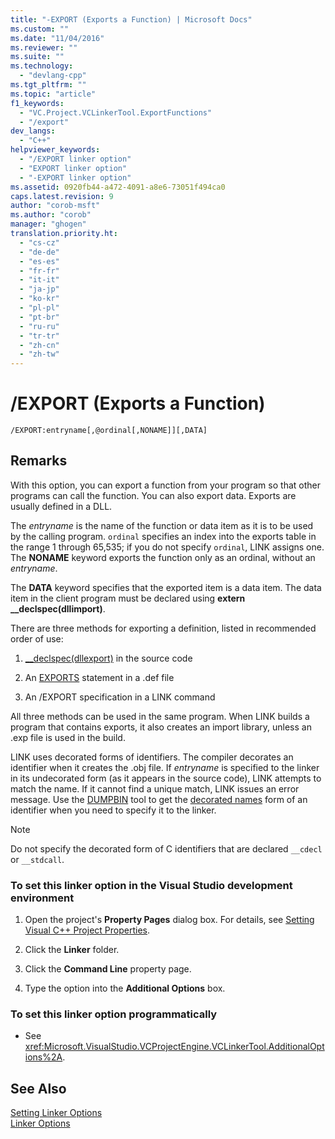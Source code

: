```yaml
---
title: "-EXPORT (Exports a Function) | Microsoft Docs"
ms.custom: ""
ms.date: "11/04/2016"
ms.reviewer: ""
ms.suite: ""
ms.technology: 
  - "devlang-cpp"
ms.tgt_pltfrm: ""
ms.topic: "article"
f1_keywords: 
  - "VC.Project.VCLinkerTool.ExportFunctions"
  - "/export"
dev_langs: 
  - "C++"
helpviewer_keywords: 
  - "/EXPORT linker option"
  - "EXPORT linker option"
  - "-EXPORT linker option"
ms.assetid: 0920fb44-a472-4091-a8e6-73051f494ca0
caps.latest.revision: 9
author: "corob-msft"
ms.author: "corob"
manager: "ghogen"
translation.priority.ht: 
  - "cs-cz"
  - "de-de"
  - "es-es"
  - "fr-fr"
  - "it-it"
  - "ja-jp"
  - "ko-kr"
  - "pl-pl"
  - "pt-br"
  - "ru-ru"
  - "tr-tr"
  - "zh-cn"
  - "zh-tw"
---
```

# /EXPORT (Exports a Function)
```  
/EXPORT:entryname[,@ordinal[,NONAME]][,DATA]  
```  
  
## Remarks  
 With this option, you can export a function from your program so that other programs can call the function. You can also export data. Exports are usually defined in a DLL.  
  
 The *entryname* is the name of the function or data item as it is to be used by the calling program. `ordinal` specifies an index into the exports table in the range 1 through 65,535; if you do not specify `ordinal`, LINK assigns one. The **NONAME** keyword exports the function only as an ordinal, without an *entryname*.  
  
 The **DATA** keyword specifies that the exported item is a data item. The data item in the client program must be declared using **extern __declspec(dllimport)**.  
  
 There are three methods for exporting a definition, listed in recommended order of use:  
  
1.  [__declspec(dllexport)](../../cpp/dllexport-dllimport.md) in the source code  
  
2.  An [EXPORTS](../../build/reference/exports.md) statement in a .def file  
  
3.  An /EXPORT specification in a LINK command  
  
 All three methods can be used in the same program. When LINK builds a program that contains exports, it also creates an import library, unless an .exp file is used in the build.  
  
 LINK uses decorated forms of identifiers. The compiler decorates an identifier when it creates the .obj file. If *entryname* is specified to the linker in its undecorated form (as it appears in the source code), LINK attempts to match the name. If it cannot find a unique match, LINK issues an error message. Use the [DUMPBIN](../../build/reference/dumpbin-reference.md) tool to get the [decorated names](../../build/reference/decorated-names.md) form of an identifier when you need to specify it to the linker.  
  
> [!NOTE]
>  Do not specify the decorated form of C identifiers that are declared `__cdecl` or `__stdcall`.  
  
### To set this linker option in the Visual Studio development environment  
  
1.  Open the project's **Property Pages** dialog box. For details, see [Setting Visual C++ Project Properties](../../ide/working-with-project-properties.md).  
  
2.  Click the **Linker** folder.  
  
3.  Click the **Command Line** property page.  
  
4.  Type the option into the **Additional Options** box.  
  
### To set this linker option programmatically  
  
-   See <xref:Microsoft.VisualStudio.VCProjectEngine.VCLinkerTool.AdditionalOptions%2A>.  
  
## See Also  
 [Setting Linker Options](../../build/reference/setting-linker-options.md)   
 [Linker Options](../../build/reference/linker-options.md)